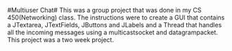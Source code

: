 #Multiuser Chat#
This was a group project that was done in my CS 450(Networking) class. The instructions were to create a GUI that contains a JTextarea, JTextFields, JButtons and JLabels and a Thread that handles all the incoming messages using a multicastsocket and datagrampacket. This project was a two week project.
